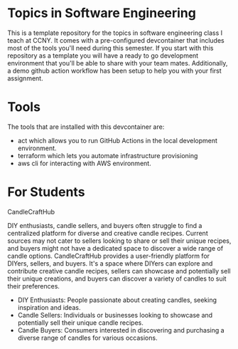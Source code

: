 # Topics in Software Engineering

This is a template repository for the topics in software engineering class I teach at CCNY.
It comes with a pre-configured devcontainer that includes most of the tools you'll need during this semester. 
If you start with this repository as a template you will have a ready to go development environment that you'll be able to 
share with your team mates. Additionally, a demo github action workflow has been setup to help you with your first assignment.

# Tools
The tools that are installed with this devcontainer are:

* act which allows you to run GitHub Actions in the local development environment.
* terraform which lets you automate infrastructure provisioning
* aws cli for interacting with AWS environment.

# For Students
CandleCraftHub

DIY enthusiasts, candle sellers, and buyers often struggle to find a centralized platform for diverse and creative candle recipes. Current sources may not cater to sellers looking to share or sell their unique recipes, and buyers might not have a dedicated space to discover a wide range of candle options. CandleCraftHub provides a user-friendly platform for DIYers, sellers, and buyers. It's a space where DIYers can explore and contribute creative candle recipes, sellers can showcase and potentially sell their unique creations, and buyers can discover a variety of candles to suit their preferences.

* DIY Enthusiasts: People passionate about creating candles, seeking inspiration and ideas.
* Candle Sellers: Individuals or businesses looking to showcase and potentially sell their unique candle recipes.
* Candle Buyers: Consumers interested in discovering and purchasing a diverse range of candles for various occasions.
